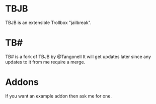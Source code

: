 # TBJB
TBJB is an extensible Trollbox "jailbreak".

# TB#
TB# is a fork of TBJB by @Tangonell
It will get updates later since any updates to it from me require a merge.

# Addons
If you want an example addon then ask me for one.
